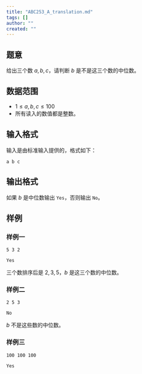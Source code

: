 ```yaml
---
title: "ABC253_A_translation.md"
tags: []
author: ""
created: ""
---
```


## 题意

给出三个数 $a,b,c$，请判断 $b$ 是不是这三个数的中位数。

## 数据范围

- $1 \le a,b,c \le 100$
- 所有读入的数值都是整数。

## 输入格式

输入是由标准输入提供的，格式如下：

```
a b c
```

## 输出格式

如果 $b$ 是中位数输出 `Yes`，否则输出 `No`。

## 样例

### 样例一

```
5 3 2
```

```
Yes
```

三个数排序后是 $2,3,5$，$b$ 是这三个数的中位数。

### 样例二

```
2 5 3
```

```
No
```

$b$ 不是这些数的中位数。

### 样例三

```
100 100 100
```

```
Yes
```

